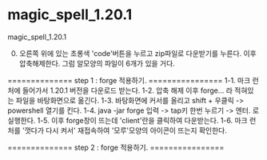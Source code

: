 # magic_spell_1.20.1
magic_spell_1.20.1

0. 오른쪽 위에 있는 초롱색 'code'버튼을 누르고 zip파일로 다운받기를 누른다. 이후 압축해제한다.
   그럼 알모양의 파일이 6개가 있을 거다.
   
============== step 1 : forge 적용하기. ================
1-1. 마크 런처에 들어가서 1.20.1 버전을 다운로드 받는다. 
1-2. 압축 해제 이후 forge... 라 적혀있는 파일을 바탕화면으로 옮긴다.
1-3. 바탕화면에 커서를 올리고 shift + 우클릭 -> powershell 열기를 킨다.
1-4. java -jar forge 입력 -> tap키 한번 누르기 -> 엔터. 로 실행한다.
1-5. 이후 forge창이 뜨는데 'client'란을 클릭하여 다운받는다.
1-6. 마크 런처를 '껏다가 다시 켜서' 재접속하여 '모루'모양의 아이콘이 뜨는지 확인한다.

============== step 2 : forge 적용하기. ================
